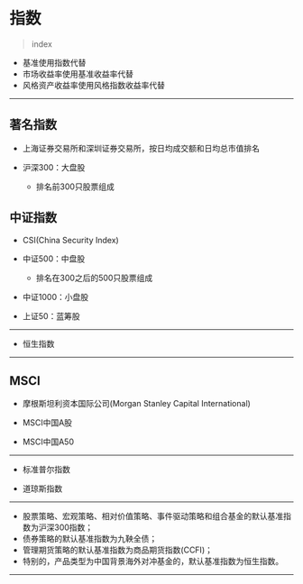 # 指数
> index


- 基准使用指数代替
- 市场收益率使用基准收益率代替
- 风格资产收益率使用风格指数收益率代替

---

## 著名指数

- 上海证券交易所和深圳证券交易所，按日均成交额和日均总市值排名




- 沪深300：大盘股
    - 排名前300只股票组成


## 中证指数
- CSI(China Security Index)

- 中证500：中盘股
    - 排名在300之后的500只股票组成

- 中证1000：小盘股
- 上证50：蓝筹股


---

- 恒生指数

---
## MSCI

- 摩根斯坦利资本国际公司(Morgan Stanley Capital International)

- MSCI中国A股
- MSCI中国A50

---

- 标准普尔指数

- 道琼斯指数


---

- 股票策略、宏观策略、相对价值策略、事件驱动策略和组合基金的默认基准指数为沪深300指数；
- 债券策略的默认基准指数为九鞅全债；
- 管理期货策略的默认基准指数为商品期货指数(CCFI)；
- 特别的，产品类型为中国背景海外对冲基金的，默认基准指数为恒生指数。

---